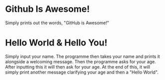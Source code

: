 # Github Is Awesome!

Simply prints out the words, "GitHub is Awesome!"


# Hello World & Hello You!

Simply input your name. The programme then takes your name and prints it alongside a welcoming message.
Then the programme asks for your age. After inputting this it will then ask for your age.
At the end of this, it will simply print another message clarifying your age and then a "Hello World".
